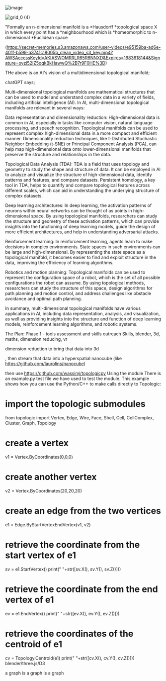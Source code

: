![image](https://user-images.githubusercontent.com/1279930/235326592-22d9a514-b61a-4226-b66e-b410472266b5.png)

![grid_0 (4)](https://user-images.githubusercontent.com/1279930/235110231-86d6056a-8bf8-4ffe-bb0a-d5900e076cde.png)

"Formally an n-dimensional manifold is a *Hausdorff *topological space X in which every point has a *neighbourhood which is *homeomorphic to n-dimensional *Euclidean space

(https://secret-memories.s3.amazonaws.com/user-videos/e95159ba-ad6e-401f-b599-a3741c18005b_clean_video_s3_key.mp4?AWSAccessKeyId=AKIASWOMRRLR65R6NNXD&Expires=1683618144&Signature=oyzi52IZ5oqkBkHawwQ%2B7r9F0HE%3D)

THe above is an AI's vision of a multidimensional topological manifold;

chatGPT says;

Multi-dimensional topological manifolds are mathematical structures that can be used to model and understand complex data in a variety of fields, including artificial intelligence (AI). In AI, multi-dimensional topological manifolds are relevant in several ways:

Data representation and dimensionality reduction: High-dimensional data is common in AI, especially in tasks like computer vision, natural language processing, and speech recognition. Topological manifolds can be used to represent complex high-dimensional data in a more compact and efficient manner. Dimensionality reduction techniques, like t-Distributed Stochastic Neighbor Embedding (t-SNE) or Principal Component Analysis (PCA), can help map high-dimensional data onto lower-dimensional manifolds that preserve the structure and relationships in the data.

Topological Data Analysis (TDA): TDA is a field that uses topology and geometry to study the shape and structure of data. It can be employed in AI to analyze and visualize the structure of high-dimensional data, identify patterns and features, and compare datasets. Persistent homology, a key tool in TDA, helps to quantify and compare topological features across different scales, which can aid in understanding the underlying structure of complex datasets.

Deep learning architectures: In deep learning, the activation patterns of neurons within neural networks can be thought of as points in high-dimensional space. By using topological manifolds, researchers can study the structure and geometry of these activation patterns, which can provide insights into the functioning of deep learning models, guide the design of more efficient architectures, and help in understanding adversarial attacks.

Reinforcement learning: In reinforcement learning, agents learn to make decisions in complex environments. State spaces in such environments can be large and high-dimensional. By representing the state space as a topological manifold, it becomes easier to find and exploit structure in the data, improving the efficiency of learning algorithms.

Robotics and motion planning: Topological manifolds can be used to represent the configuration space of a robot, which is the set of all possible configurations the robot can assume. By using topological methods, researchers can study the structure of this space, design algorithms for path planning and motion control, and address challenges like obstacle avoidance and optimal path planning.

In summary, multi-dimensional topological manifolds have various applications in AI, including data representation, analysis, and visualization, as well as providing insights into the structure and function of deep learning models, reinforcement learning algorithms, and robotic systems.

The Plan: Phase 1 - tools assessment and skills outreach
Skills, blender, 3d, maths, dimension reducing, vr

dimension reduction to bring that data into 3d

, then stream that data into a hyperspatial nanocube (like https://github.com/laurolins/nanocube)

then use https://github.com/wassimj/topologicpy
Using the module
There is an example.py test file we have used to test the module. This example shows how you can use the Python/C++ to make calls directly to Topologic:

# import the topologic submodules
from topologic import Vertex, Edge, Wire, Face, Shell, Cell, CellComplex, Cluster, Graph, Topology

# create a vertex
v1 = Vertex.ByCoordinates(0,0,0) 

# create another vertex
v2 = Vertex.ByCoordinates(20,20,20)

# create an edge from the two vertices
e1 = Edge.ByStartVertexEndVertex(v1, v2)

# retrieve the coordinate from the start vertex of e1
sv = e1.StartVertex()
print("   "+str([sv.X(), sv.Y(), sv.Z()]))

# retrieve the coordinate from the end vertex of e1
ev = e1.EndVertex()
print("   "+str([ev.X(), ev.Y(), ev.Z()]))

# retrieve the coordinates of the centroid of e1
cv = Topology.Centroid(e1)
print("   "+str([cv.X(), cv.Y(), cv.Z()]))
blender/three.js/D3

a graph is a graph is a graph

